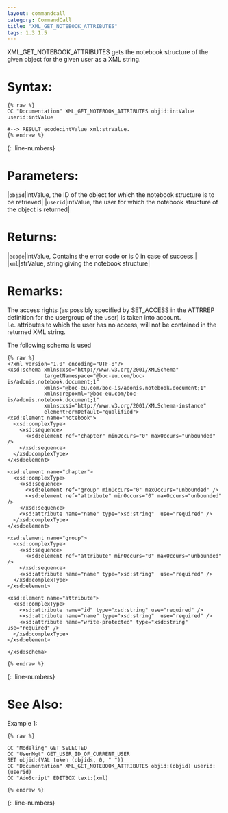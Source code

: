```yaml
---
layout: commandcall
category: CommandCall
title: "XML_GET_NOTEBOOK_ATTRIBUTES"
tags: 1.3 1.5
---
```


XML_GET_NOTEBOOK_ATTRIBUTES gets the notebook structure of the given object for the given user as a XML string.

# Syntax:  

```adoscript
{% raw %}
CC "Documentation" XML_GET_NOTEBOOK_ATTRIBUTES objid:intValue userid:intValue

#--> RESULT ecode:intValue xml:strValue.
{% endraw %}
```
{: .line-numbers}

# Parameters:  

|`objid`|intValue, the ID of the object for which the notebook structure is to be retrieved|
|`userid`|intValue, the user for which the notebook structure of the object is returned|

# Returns:  

|`ecode`|intValue, Contains the error code or is 0 in case of success.|
|`xml`|strValue, string giving the notebook structure|

# Remarks:

The access rights (as possibly specified by SET_ACCESS in the ATTRREP definition for the usergroup of the user) is taken into account.  
I.e. attributes to which the user has no access, will not be contained in the returned XML string.

The following schema is used  
```adoscript
{% raw %}
<?xml version="1.0" encoding="UTF-8"?>
<xsd:schema xmlns:xsd="http://www.w3.org/2001/XMLSchema"
            targetNamespace="@boc-eu.com/boc-is/adonis.notebook.document;1"
            xmlns="@boc-eu.com/boc-is/adonis.notebook.document;1"
            xmlns:repoxml="@boc-eu.com/boc-is/adonis.notebook.document;1"
            xmlns:xsi="http://www.w3.org/2001/XMLSchema-instance"
            elementFormDefault="qualified">
<xsd:element name="notebook">
  <xsd:complexType>
    <xsd:sequence>
      <xsd:element ref="chapter" minOccurs="0" maxOccurs="unbounded" />
    </xsd:sequence>
  </xsd:complexType>
</xsd:element>

<xsd:element name="chapter">
  <xsd:complexType>
    <xsd:sequence>
      <xsd:element ref="group" minOccurs="0" maxOccurs="unbounded" />
      <xsd:element ref="attribute" minOccurs="0" maxOccurs="unbounded" />
    </xsd:sequence>
    <xsd:attribute name="name" type="xsd:string"  use="required" />
  </xsd:complexType>
</xsd:element>

<xsd:element name="group">
  <xsd:complexType>
    <xsd:sequence>
      <xsd:element ref="attribute" minOccurs="0" maxOccurs="unbounded" />
    </xsd:sequence>
    <xsd:attribute name="name" type="xsd:string"  use="required" />
  </xsd:complexType>
</xsd:element>

<xsd:element name="attribute">
  <xsd:complexType>
    <xsd:attribute name="id" type="xsd:string" use="required" />
    <xsd:attribute name="name" type="xsd:string"  use="required" />
    <xsd:attribute name="write-protected" type="xsd:string"  use="required" />
  </xsd:complexType>
</xsd:element>

</xsd:schema>

{% endraw %}
```
{: .line-numbers}
# See Also:  



Example 1:

```adoscript
{% raw %}

CC "Modeling" GET_SELECTED
CC "UserMgt" GET_USER_ID_OF_CURRENT_USER
SET objid:(VAL token (objids, 0, " "))
CC "Documentation" XML_GET_NOTEBOOK_ATTRIBUTES objid:(objid) userid:(userid)
CC "AdoScript" EDITBOX text:(xml)

{% endraw %}
```
{: .line-numbers}


